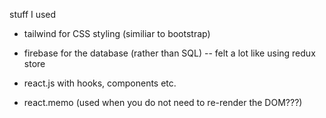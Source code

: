 stuff I used

* tailwind for CSS styling (similiar to bootstrap)

* firebase for the database (rather than SQL)
    -- felt a lot like using redux store

* react.js with hooks, components etc.

* react.memo (used when you do not need to re-render the DOM???) 